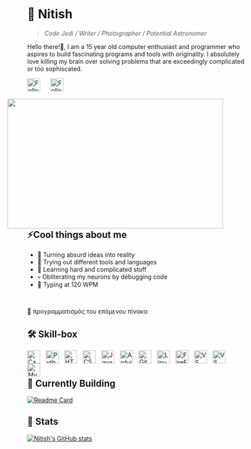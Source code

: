 <!-- Inspired by,
Forrest Knight (github.com/ForrestKnight)
Stanley Lim (github.com/Spiderpig86)
Jonah Lawrence (github.com/DenverCoder1)
-->
# 🔭 Nitish 

> *Code Jedi / Writer / Photographer / Potential Astronomer*

Hello there!👋, I am a 15 year old computer enthusiast and programmer who aspires to build fascinating programs and tools with originality. I absolutely love killing my brain over solving problems that are exceedingly complicated or too sophiscated. 

<!-- Icon source https://icons8.com/ -->
<a href="https://twitter.com/TParwells"><img width="30px" height="30px" alt="Follow on Twitter" title="Twitter" src="https://img.icons8.com/nolan/344/twitter.png"></a> &#8287;&#8287;&#8287;&#8287;&#8287;<a href="https://medium.com/TParwells"><img width="30px" height="30px" alt="Follow on Medium" title="Medium" src="https://img.icons8.com/color-glass/344/medium-logo.png"></a>

<img align="right" style="padding-right: 50px;" width="500px" height="300px" src="img/gif_brucealmighty.webp">

## ⚡Cool things about me

- 🚀 Turning absurd ideas into reality
- 📔 Trying out different tools and languages
- 🌱 Learning hard and complicated stuff
- 💀 Obliterating my neurons by debugging code
- 🥊 Typing at 120 WPM

<br/>


👾 προγραμματισμός του επόμενου πίνακα

## 🛠️ Skill-box

<!-- Icon source https://devicon.dev/ -->
<img align="left" alt="C++" width="30px" style="padding-right:10px;" src="https://cdn.jsdelivr.net/gh/devicons/devicon/icons/cplusplus/cplusplus-line.svg" />
<img align="left" alt="Python" width="30px" style="padding-right:10px;" src="https://cdn.jsdelivr.net/gh/devicons/devicon/icons/python/python-plain.svg" />
<img align="left" alt="HTML" width="30px" style="padding-right:10px;" src="https://cdn.jsdelivr.net/gh/devicons/devicon/icons/html5/html5-plain.svg" />
<img align="left" alt="CSS" width="30px" style="padding-right:10px;" src="https://cdn.jsdelivr.net/gh/devicons/devicon/icons/css3/css3-plain.svg" />
<img align="left" alt="JavaScript" width="30px" style="padding-right:10px;" src="https://cdn.jsdelivr.net/gh/devicons/devicon/icons/javascript/javascript-plain.svg" />
<img align="left" alt="Arduino" width="30px" style="padding-right:10px;" src="https://cdn.jsdelivr.net/gh/devicons/devicon/icons/arduino/arduino-original.svg"/>
<img align="left" alt="Git" width="30px" style="padding-right:10px;" src="https://cdn.jsdelivr.net/gh/devicons/devicon/icons/git/git-original.svg" />
<img align="left" alt="Linux" width="30px" style="padding-right:10px;" src="https://cdn.jsdelivr.net/gh/devicons/devicon/icons/linux/linux-original.svg" />
<img align="left" alt="FireFox" width="30px" style="padding-right:10px;" src="https://cdn.jsdelivr.net/gh/devicons/devicon/icons/firefox/firefox-plain.svg"/>
<img align="left" alt="VS Studio" width="30px" style="padding-right:10px;" src="https://cdn.jsdelivr.net/gh/devicons/devicon/icons/visualstudio/visualstudio-plain.svg"/>
<img align="left" alt="VS Code" width="30px" style="padding-right:10px;" src="https://cdn.jsdelivr.net/gh/devicons/devicon/icons/vscode/vscode-original.svg"/>
<img align="left" alt="MySQL" width="30px" src="https://cdn.jsdelivr.net/gh/devicons/devicon/icons/mysql/mysql-original.svg"/><br />


<br/>

<!-- Cards https://github.com/anuraghazra/github-readme-stats -->
## 🌵 Currently Building

[![Readme Card](https://github-readme-stats.vercel.app/api/pin/?username=CodedGamer56&repo=Ardupoly&theme=github_dark)](https://github.com/AlphaHawkGaming/Ardupoly)

## 🗿 Stats

[![Nitish's GitHub stats](https://github-readme-stats.vercel.app/api?username=CodedGamer56&theme=algolia)](https://github.com/anuraghazra/github-readme-stats)
